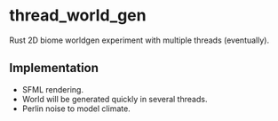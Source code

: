 # thread_world_gen
Rust 2D biome worldgen experiment with multiple threads (eventually).

## Implementation
* SFML rendering.
* World will be generated quickly in several threads.
* Perlin noise to model climate.
